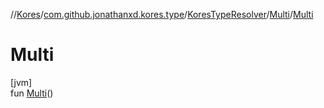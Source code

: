 //[Kores](../../../../index.md)/[com.github.jonathanxd.kores.type](../../index.md)/[KoresTypeResolver](../index.md)/[Multi](index.md)/[Multi](-multi.md)

# Multi

[jvm]\
fun [Multi](-multi.md)()
